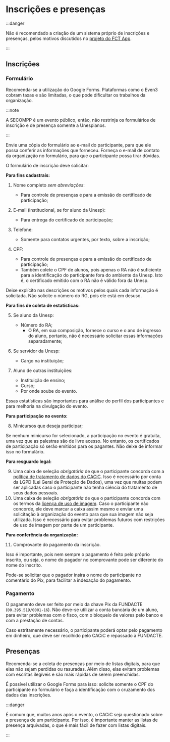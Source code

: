 # Inscrições e presenças

:::danger

Não é recomendado a criação de um sistema próprio de inscrições e presenças, pelos motivos discutidos no [projeto do FCT App](https://github.com/cacic-fct/fct-app/discussions/182#discussioncomment-10927548).

:::

## Inscrições

### Formulário

Recomenda-se a utilização do Google Forms. Plataformas como o Even3 cobram taxas e são limitadas, o que pode dificultar os trabalhos da organização.

:::note

A SECOMPP é um evento público, então, não restrinja os formulários de inscrição e de presença somente a Unespianos.

:::

Envie uma cópia do formulário ao e-mail do participante, para que ele possa conferir as informações que forneceu.
Forneça o e-mail de contato da organização no formulário, para que o participante possa tirar dúvidas.

O formulário de inscrição deve solicitar:

**Para fins cadastrais:**

1. Nome completo _sem abreviações_:

   - Para controle de presenças e para a emissão do certificado de participação;

2. E-mail (institucional, se for aluno da Unesp):

   - Para entrega do certificado de participação;

3. Telefone:

   - Somente para contatos urgentes, por texto, sobre a inscrição;

4. CPF:

   - Para controle de presenças e para a emissão do certificado de participação;
   - Também colete o CPF de alunos, pois apenas o RA não é suficiente para a identificação do participante fora do ambiente da Unesp. Isto é, o certificado emitido com o RA não é válido fora da Unesp.

Deixe explícito nas descrições os motivos pelos quais cada informação é solicitada.
Não solicite o número do RG, pois ele está em desuso.

**Para fins de coleta de estatísticas:**

5. Se aluno da Unesp:

   - Número do RA;
     - O RA, em sua composição, fornece o curso e o ano de ingresso do aluno, portanto, não é necessário solicitar essas informações separadamente;

6. Se servidor da Unesp:

   - Cargo na instituição;

7. Aluno de outras instituições:

   - Instituição de ensino;
   - Curso;
   - Por onde soube do evento.

Essas estatísticas são importantes para análise do perfil dos participantes e para melhoria na divulgação do evento.

**Para participação no evento:**

8. Minicursos que deseja participar;

Se nenhum minicurso for selecionado, a participação no evento é gratuita, uma vez que as palestras são de livre acesso. No entanto, os certificados de participação só serão emitidos para os pagantes. Não deixe de informar isso no formulário.

**Para resguardo legal:**

9. Uma caixa de seleção _obrigatória_ de que o participante concorda com a [política de tratamento de dados do CACiC](/legal/privacy-policy). Isso é necessário por conta da LGPD (Lei Geral de Proteção de Dados), uma vez que multas podem ser aplicadas caso o participante não tenha ciência do tratamento de seus dados pessoais.
10. Uma caixa de seleção _obrigatória_ de que o participante concorda com os termos da [licença de uso de imagem](/kb/CACiC/Legal/Licen%C3%A7a%20de%20uso%20de%20imagem). Caso o participante não concorde, ele deve marcar a caixa assim mesmo e enviar uma solicitação à organização do evento para que sua imagem não seja utilizada. Isso é necessário para evitar problemas futuros com restrições de uso de imagem por parte de um participante.

**Para conferência da organização:**

11. Comprovante do pagamento da inscrição.

Isso é importante, pois nem sempre o pagamento é feito pelo próprio inscrito, ou seja, o nome do pagador no comprovante pode ser diferente do nome do inscrito.

Pode-se solicitar que o pagador insira o nome do participante no comentário do Pix, para facilitar a indexação do pagamento.

### Pagamento

O pagamento deve ser feito por meio da chave Pix da FUNDACTE (`00.395.519/0001-16`). Não deve-se utilizar a conta bancária de um aluno, para evitar problemas com o fisco, com o bloqueio de valores pelo banco e com a prestação de contas.

Caso estritamente necessário, o participante poderá optar pelo pagamento em dinheiro, que deve ser recolhido pelo CACiC e repassado à FUNDACTE.

## Presenças

Recomenda-se a coleta de presenças por meio de listas digitais, para que elas não sejam perdidas ou rasuradas. Além disso, elas evitam problemas com escritas ilegíveis e são mais rápidas de serem preenchidas.

É possível utilizar o Google Forms para isso: solicite somente o CPF do participante no formulário e faça a identificação com o cruzamento dos dados das inscrições.

:::danger

É comum que, muitos anos após o evento, o CACiC seja questionado sobre a presença de um participante. Por isso, é importante manter as listas de presença arquivadas, o que é mais fácil de fazer com listas digitais.

:::
